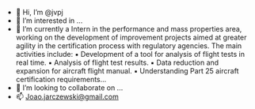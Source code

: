 - 👋 Hi, I’m @jvpj
- 👀 I’m interested in ...
- 🌱 I’m currently a Intern in the performance and mass properties area, working on the development of improvement projects
aimed at greater agility in the certification process with regulatory agencies. The main activities include:
▪ Development of a tool for analysis of flight tests in real time.
▪ Analysis of flight test results.
▪ Data reduction and expansion for aircraft flight manual.
▪ Understanding Part 25 aircraft certification requirements...
- 💞️ I’m looking to collaborate on ...
- 📫 Joao.jarczewski@gmail.com

<!---
jvpj/jvpj is a ✨ special ✨ repository because its `README.md` (this file) appears on your GitHub profile.
You can click the Preview link to take a look at your changes.
--->
